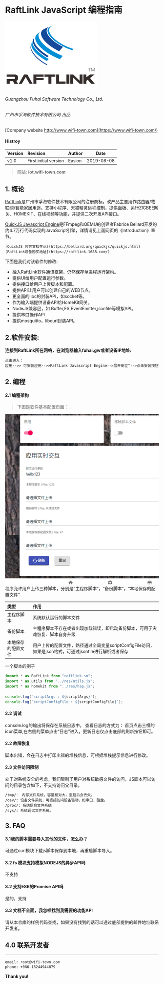 
# RaftLink JavaScript 编程指南

![xiaofu.png](xiaofu.png)
  
###### Guangzhou Fuhai Software Technology Co., Ltd.
###### 广州市孚海软件技术有限公司 出品
[Company website http://www.wifi-town.com](https://www.wifi-town.com/)


#### Histroy
|Version|Revision|Author|Date|
|:----- |:-------|:-----|----- |
|v1.0 |First initial version|Easion|2019-08-08 |


> 网站: 
**iot.wifi-town.com**


## 1. 概论
  [RaftLink](https://raftlink.1688.com/)是广州市孚海软件技术有限公司的注册商标。改产品主要用作路由器/物联网/智能家居用途。支持小程序、天猫精灵远程控制，提供面板、运行ZIGBEE网关、HOMEKIT、在线视频等功能，并提供二次开发API接口。
  
  [QuickJS Javascript Engine](https://bellard.org/quickjs)是FFmpeg和QEMU的创建者Fabrice Bellard开发的约4.7万行代码实现的JavaScript引擎，详情请见上面网页的《Introduction》章节。
  
    [QuickJS 官方文档在此](https://bellard.org/quickjs/quickjs.html)
    [RaftLink设备购买地址](https://raftlink.1688.com/)
 
下面是我们对该软件的修改:
  - 融入RaftLink软件通讯框架，仍然保存单进程运行架构。
  - 提供UI给用户配置运行参数。
  - 提供接口给用户上传脚本和配置。
  - 提供API让用户可以创建自己的WEB节点。
  - 更全面的libc的封装API，如socket等。
  - 作为输入端提供设备API给HomeKit网关。
  - NodeJS兼容层，如 Buffer,FS,EventEmitter,jsonfile等模拟API。
  - 提供串口操作API
  - 提供mosquitto，libcurl封装API。
  
 ## 2.软件安装:
  
**连接到RaftLink所在网络，在浏览器输入fuhai.gw或者设备IP地址:**
```mermaid
点击进入：
应用-->> 可安装应用-->>RaftLink Javascript Engine-->展开倒立^-->点击安装按钮
```

## 2. 编程

#### 2.1 编程架构
>下图是软件基本配置页面：.

![qjs.png](qjs.png)
程序允许用户上传三种脚本，分别是“主程序脚本”，“备份脚本”，“本地保存的配置文件”.

|类型|作用|
|:----- |:------|
|主程序脚本|系统默认运行的脚本文件 |
|备份脚本|主程序脚本不存在或者出现加载错误，即启动备份脚本，可用于灾难恢复、脚本自身升级 |
|本地保存的配置文件|用户上传的配置文件，路径通过全局变量scriptConfigFile访问，如果是json格式，可通过jsonfile进行解析或者保存 |

一个脚本的例子
```js
import * as RaftLink from "raftlink.so";
import * as utils from "../res/utils.js";
import * as homekit from "../res/hap.js";

console.log(`scriptArgs : ${scriptArgs}`);
console.log(`scriptConfigFile : ${scriptConfigFile}`);
```

#### 2.2 调试
console.log的输出将保存在系统日志中。
查看日志的方式为： 首页点击三横的icon菜单,在右侧的菜单点击“日志”进入，更新日志仅点击底部的刷新按钮即可。

#### 2.2 故障恢复
脚本出错，会在日志中打印出错的堆栈信息，可根据堆栈提示信息进行修改。

#### 2.3 文件访问限制
处于对系统安全的考虑，我们限制了用户对系统敏感文件的访问，JS脚本可以访问的目录包含如下，不支持访问父目录。

```sh
/tmp/： 内存文件系统，容量相对大，重启后会丢失。
/dev/: 设备文件系统，可直接访问设备驱动，如串口、磁盘。
/proc/: 系统信息文件系统
/sys/: 系统调试文件系统。
```


## 3. FAQ
  
####  3.1我的脚本需要导入其他的文件，怎么办？
   可通过curl模块下载js脚本保存到本地，再重启脚本导入。

#### 3.2 fs 模块支持模拟NODEJS的异步API吗
  不支持

#### 3.2 支持ES6的Promise API吗
  是的，支持

#### 3.3 文档不全面，我怎样找到我需要的功能API
  请从本仓库的样例代码查找，如果没有找到的话可以通过底部提供的邮件地址联系开发者。
  
## 4.0 联系开发者
----

```sh
email: root@wifi-town.com
phone: +086-18244944879
```

**Thank you!**


